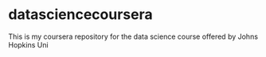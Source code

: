 datasciencecoursera
===================
This is my coursera repository for the data science course offered by Johns Hopkins Uni
